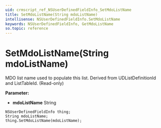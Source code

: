 ```yaml
---
uid: crmscript_ref_NSUserDefinedFieldInfo_SetMdoListName
title: SetMdoListName(String mdoListName)
intellisense: NSUserDefinedFieldInfo.SetMdoListName
keywords: NSUserDefinedFieldInfo, GetMdoListName
so.topic: reference
---
```


# SetMdoListName(String mdoListName)

MDO list name used to populate this list. Derived from UDListDefinitionId and ListTableId. (Read-only)

**Parameter:** 
* **mdoListName** String

```crmscript
NSUserDefinedFieldInfo thing;
String mdoListName;
thing.SetMdoListName(mdoListName);
```

